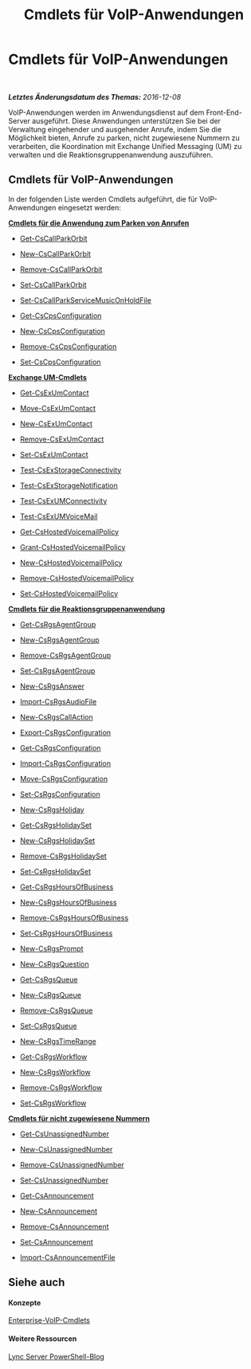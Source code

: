﻿---
title: Cmdlets für VoIP-Anwendungen
TOCTitle: Cmdlets für VoIP-Anwendungen
ms:assetid: 0d73ace6-1185-484a-980a-4b3d63ba507b
ms:mtpsurl: https://technet.microsoft.com/de-de/library/Gg415634(v=OCS.15)
ms:contentKeyID: 49293167
ms.date: 12/10/2016
mtps_version: v=OCS.15
ms.translationtype: HT
---

# Cmdlets für VoIP-Anwendungen

 

_**Letztes Änderungsdatum des Themas:** 2016-12-08_

VoIP-Anwendungen werden im Anwendungsdienst auf dem Front-End-Server ausgeführt. Diese Anwendungen unterstützen Sie bei der Verwaltung eingehender und ausgehender Anrufe, indem Sie die Möglichkeit bieten, Anrufe zu parken, nicht zugewiesene Nummern zu verarbeiten, die Koordination mit Exchange Unified Messaging (UM) zu verwalten und die Reaktionsgruppenanwendung auszuführen.

## Cmdlets für VoIP-Anwendungen

In der folgenden Liste werden Cmdlets aufgeführt, die für VoIP-Anwendungen eingesetzt werden:

**[Cmdlets für die Anwendung zum Parken von Anrufen](lync-server-2013-call-park-application-cmdlets.md)**

  - [Get-CsCallParkOrbit](get-cscallparkorbit.md)

  - [New-CsCallParkOrbit](new-cscallparkorbit.md)

  - [Remove-CsCallParkOrbit](remove-cscallparkorbit.md)

  - [Set-CsCallParkOrbit](set-cscallparkorbit.md)

  - [Set-CsCallParkServiceMusicOnHoldFile](set-cscallparkservicemusiconholdfile.md)

  - [Get-CsCpsConfiguration](get-cscpsconfiguration.md)

  - [New-CsCpsConfiguration](new-cscpsconfiguration.md)

  - [Remove-CsCpsConfiguration](remove-cscpsconfiguration.md)

  - [Set-CsCpsConfiguration](set-cscpsconfiguration.md)

**[Exchange UM-Cmdlets](lync-server-2013-exchange-um-cmdlets.md)**

  - [Get-CsExUmContact](get-csexumcontact.md)

  - [Move-CsExUmContact](move-csexumcontact.md)

  - [New-CsExUmContact](new-csexumcontact.md)

  - [Remove-CsExUmContact](remove-csexumcontact.md)

  - [Set-CsExUmContact](set-csexumcontact.md)

  - [Test-CsExStorageConnectivity](test-csexstorageconnectivity.md)

  - [Test-CsExStorageNotification](test-csexstoragenotification.md)

  - [Test-CsExUMConnectivity](test-csexumconnectivity.md)

  - [Test-CsExUMVoiceMail](test-csexumvoicemail.md)

  - [Get-CsHostedVoicemailPolicy](get-cshostedvoicemailpolicy.md)

  - [Grant-CsHostedVoicemailPolicy](grant-cshostedvoicemailpolicy.md)

  - [New-CsHostedVoicemailPolicy](new-cshostedvoicemailpolicy.md)

  - [Remove-CsHostedVoicemailPolicy](remove-cshostedvoicemailpolicy.md)

  - [Set-CsHostedVoicemailPolicy](set-cshostedvoicemailpolicy.md)

**[Cmdlets für die Reaktionsgruppenanwendung](lync-server-2013-response-group-application-cmdlets.md)**

  - [Get-CsRgsAgentGroup](get-csrgsagentgroup.md)

  - [New-CsRgsAgentGroup](new-csrgsagentgroup.md)

  - [Remove-CsRgsAgentGroup](remove-csrgsagentgroup.md)

  - [Set-CsRgsAgentGroup](set-csrgsagentgroup.md)

  - [New-CsRgsAnswer](new-csrgsanswer.md)

  - [Import-CsRgsAudioFile](import-csrgsaudiofile.md)

  - [New-CsRgsCallAction](new-csrgscallaction.md)

  - [Export-CsRgsConfiguration](export-csrgsconfiguration.md)

  - [Get-CsRgsConfiguration](get-csrgsconfiguration.md)

  - [Import-CsRgsConfiguration](import-csrgsconfiguration.md)

  - [Move-CsRgsConfiguration](move-csrgsconfiguration.md)

  - [Set-CsRgsConfiguration](set-csrgsconfiguration.md)

  - [New-CsRgsHoliday](new-csrgsholiday.md)

  - [Get-CsRgsHolidaySet](get-csrgsholidayset.md)

  - [New-CsRgsHolidaySet](new-csrgsholidayset.md)

  - [Remove-CsRgsHolidaySet](remove-csrgsholidayset.md)

  - [Set-CsRgsHolidaySet](set-csrgsholidayset.md)

  - [Get-CsRgsHoursOfBusiness](get-csrgshoursofbusiness.md)

  - [New-CsRgsHoursOfBusiness](new-csrgshoursofbusiness.md)

  - [Remove-CsRgsHoursOfBusiness](remove-csrgshoursofbusiness.md)

  - [Set-CsRgsHoursOfBusiness](set-csrgshoursofbusiness.md)

  - [New-CsRgsPrompt](new-csrgsprompt.md)

  - [New-CsRgsQuestion](new-csrgsquestion.md)

  - [Get-CsRgsQueue](get-csrgsqueue.md)

  - [New-CsRgsQueue](new-csrgsqueue.md)

  - [Remove-CsRgsQueue](remove-csrgsqueue.md)

  - [Set-CsRgsQueue](set-csrgsqueue.md)

  - [New-CsRgsTimeRange](new-csrgstimerange.md)

  - [Get-CsRgsWorkflow](get-csrgsworkflow.md)

  - [New-CsRgsWorkflow](new-csrgsworkflow.md)

  - [Remove-CsRgsWorkflow](remove-csrgsworkflow.md)

  - [Set-CsRgsWorkflow](set-csrgsworkflow.md)

**[Cmdlets für nicht zugewiesene Nummern](lync-server-2013-unassigned-number-cmdlets.md)**

  - [Get-CsUnassignedNumber](get-csunassignednumber.md)

  - [New-CsUnassignedNumber](new-csunassignednumber.md)

  - [Remove-CsUnassignedNumber](remove-csunassignednumber.md)

  - [Set-CsUnassignedNumber](set-csunassignednumber.md)

  - [Get-CsAnnouncement](get-csannouncement.md)

  - [New-CsAnnouncement](new-csannouncement.md)

  - [Remove-CsAnnouncement](remove-csannouncement.md)

  - [Set-CsAnnouncement](set-csannouncement.md)

  - [Import-CsAnnouncementFile](import-csannouncementfile.md)

## Siehe auch

#### Konzepte

[Enterprise-VoIP-Cmdlets](lync-server-2013-enterprise-voice-cmdlets.md)  

#### Weitere Ressourcen

[Lync Server PowerShell-Blog](http://go.microsoft.com/fwlink/?linkid=203150%26clcid=0x407)

